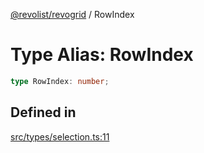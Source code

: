[@revolist/revogrid](README.md) / RowIndex

# Type Alias: RowIndex

```ts
type RowIndex: number;
```

## Defined in

[src/types/selection.ts:11](https://github.com/revolist/revogrid/blob/2a9402fdf050fa45d175b041168181a63cd72777/src/types/selection.ts#L11)
